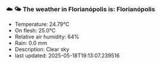 ### ☁️ 🌤️  The weather in Florianópolis is: Florianópolis

- Temperature: 24.79°C
- On flesh: 25.0°C
- Relative air humidity: 64%
- Rain: 0.0 mm
- Description: Clear sky
- last updated: 2025-05-18T19:13:07.239516
